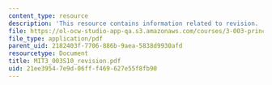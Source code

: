 ```yaml
---
content_type: resource
description: 'This resource contains information related to revision. '
file: https://ol-ocw-studio-app-qa.s3.amazonaws.com/courses/3-003-principles-of-engineering-practice-spring-2010/21ee39547e9d06fff469627e55f8fb90_MIT3_003S10_revision.pdf
file_type: application/pdf
parent_uid: 2182403f-7706-886b-9aea-5838d9930afd
resourcetype: Document
title: MIT3_003S10_revision.pdf
uid: 21ee3954-7e9d-06ff-f469-627e55f8fb90
---
```

